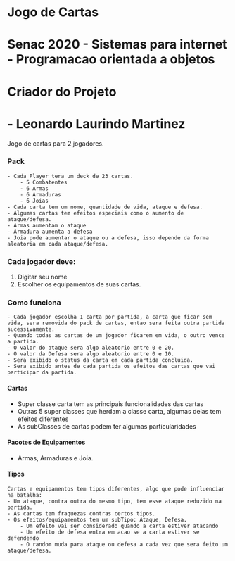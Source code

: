 # Jogo de Cartas
# Senac 2020 - Sistemas para internet - Programacao orientada a objetos

# Criador do Projeto
# - Leonardo Laurindo Martinez 


Jogo de cartas para 2 jogadores.

### Pack
	- Cada Player tera um deck de 23 cartas.
		- 5 Combatentes
		- 6 Armas
		- 6 Armaduras
		- 6 Joias
	- Cada carta tem um nome, quantidade de vida, ataque e defesa.
	- Algumas cartas tem efeitos especiais como o aumento de ataque/defesa.
	- Armas aumentam o ataque
	- Armadura aumenta a defesa
	- Joia pode aumentar o ataque ou a defesa, isso depende da forma aleatoria em cada ataque/defesa.
	

### Cada jogador deve:
1. Digitar seu nome
2. Escolher os equipamentos de suas cartas.

### Como funciona
	- Cada jogador escolha 1 carta por partida, a carta que ficar sem vida, sera removida do pack de cartas, entao sera feita outra partida sucessivamente.
	- Quando todas as cartas de um jogador ficarem em vida, o outro vence a partida.
	- O valor do ataque sera algo aleatorio entre 0 e 20.
	- O valor da Defesa sera algo aleatorio entre 0 e 10.
	- Sera exibido o status da carta em cada partida concluida.
	- Sera exibido antes de cada partida os efeitos das cartas que vai participar da partida.

#### Cartas
- Super classe carta tem as principais funcionalidades das cartas
- Outras 5 super classes que herdam a classe carta, algumas delas tem efeitos diferentes
- As subClasses de cartas podem ter algumas particularidades 

#### Pacotes de Equipamentos
- Armas, Armaduras e Joia.
 
#### Tipos
	Cartas e equipamentos tem tipos diferentes, algo que pode influenciar na batalha:
	- Um ataque, contra outra do mesmo tipo, tem esse ataque reduzido na partida.
	- As cartas tem fraquezas contras certos tipos.
	- Os efeitos/equipamentos tem um subTipo: Ataque, Defesa.
		- Um efeito vai ser considerado quando a carta estiver atacando
		- Um efeito de defesa entra em acao se a carta estiver se defendendo
		- O random muda para ataque ou defesa a cada vez que sera feito um ataque/defesa.	